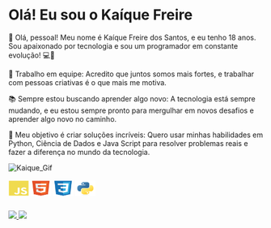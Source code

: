 # Olá! Eu sou o Kaíque Freire

👋 Olá, pessoal! Meu nome é Kaíque Freire dos Santos, e eu tenho 18 anos. Sou apaixonado por tecnologia e sou um programador em constante evolução! 💻🚀

🤝 Trabalho em equipe: Acredito que juntos somos mais fortes, e trabalhar com pessoas criativas é o que mais me motiva.

📚 Sempre estou buscando aprender algo novo: A tecnologia está sempre mudando, e eu estou sempre pronto para mergulhar em novos desafios e aprender algo novo no caminho.

🎯 Meu objetivo é criar soluções incríveis: Quero usar minhas habilidades em Python, Ciência de Dados e Java Script para resolver problemas reais e fazer a diferença no mundo da tecnologia.

<img aling="center" alt="Kaique_Gif" height="200" widht="250" src="https://media.tenor.com/YYBgvkWi1ncAAAAM/luffy-gear-5-one-piece.gif">

<div style="display: inline_block"><br>
  <img align="center" alt="Kaique-Js" height="30" width="40" src="https://raw.githubusercontent.com/devicons/devicon/master/icons/javascript/javascript-plain.svg">
  <img align="center" alt="Kaique-HTML" height="30" width="40" src="https://raw.githubusercontent.com/devicons/devicon/master/icons/html5/html5-original.svg">
  <img align="center" alt="Kaique-CSS" height="30" width="40" src="https://raw.githubusercontent.com/devicons/devicon/master/icons/css3/css3-original.svg">
  <img align="center" alt="Kaique-Python" height="30" width="40" src="https://raw.githubusercontent.com/devicons/devicon/master/icons/python/python-original.svg">
</div>
  
  ##
 
<div> 
  <a href = "mailto:kaiquefreiresantos05@gmail.com"><img src="https://img.shields.io/badge/Gmail-D14836?style=for-the-badge&logo=gmail&logoColor=white">
  </a>
  <a href = "www.linkedin.com/in/kaíque-freire-dos-santos-90859025a" target="_blank"><img src="https://img.shields.io/badge/-LinkedIn-%230077B5?style=for-the-badge&logo=linkedin&logoColor=white" target="_blank"> </a> 
  
</div>
